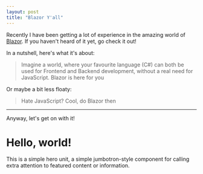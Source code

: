 ```yaml
---
layout: post
title: "Blazor Y'all"
---
```


Recently I have been getting a lot of experience in the amazing world of [Blazor](https://dotnet.microsoft.com/apps/aspnet/web-apps/blazor). If you haven't heard of it yet, go check it out!

In a nutshell, here's what it's about:

> Imagine a world, where your favourite language (C#) can both be used for Frontend and Backend development, without a real need for JavaScript. Blazor is here for you

Or maybe a bit less floaty:

> Hate JavaScript? Cool, do Blazor then

---

Anyway, let's get on with it!

<div class="jumbotron">
    <h1 class="display-3">Hello, world!</h1>
    <p class="lead">
        This is a simple hero unit, a simple jumbotron-style component
        for calling extra attention to featured content or
        information.
    </p>
</div>
